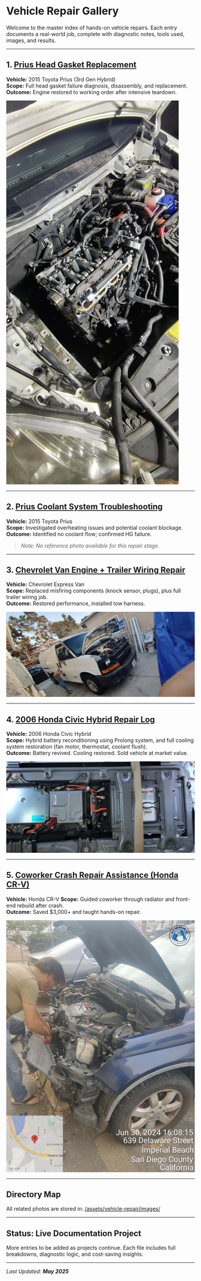 # Vehicle Repair Gallery

Welcome to the master index of hands-on vehicle repairs. Each entry documents a real-world job, complete with diagnostic notes, tools used, images, and results.

---

## 1. [Prius Head Gasket Replacement](./prius_head_gasket_log.md)
**Vehicle:** 2015 Toyota Prius (3rd Gen Hybrid)  
**Scope:** Full head gasket failure diagnosis, disassembly, and replacement.  
**Outcome:** Engine restored to working order after intensive teardown.

![Prius Head Gasket Overview](https://github.com/tnauckunas/multi-domain_field_repair_logs/blob/main/assets/vehicle-repair/images/prius_2015/timing_top_cover_overview.jpg?raw=true)

---

## 2. [Prius Coolant System Troubleshooting](./prius_coolant_test.md)
**Vehicle:** 2015 Toyota Prius  
**Scope:** Investigated overheating issues and potential coolant blockage.  
**Outcome:** Identified no coolant flow; confirmed HG failure.  

> _Note: No reference photo available for this repair stage._

---

## 3. [Chevrolet Van Engine + Trailer Wiring Repair](./chevrolet_van_engine_repair.md)  
**Vehicle:** Chevrolet Express Van  
**Scope:** Replaced misfiring components (knock sensor, plugs), plus full trailer wiring job.  
**Outcome:** Restored performance, installed tow harness.

![Van Overview](https://github.com/tnauckunas/multi-domain_field_repair_logs/blob/main/assets/vehicle-repair/images/chevrolet_van/van_overview.jpg?raw=true)

---

## 4. [2006 Honda Civic Hybrid Repair Log](./honda_civic_hybrid_repair.md)
**Vehicle:** 2006 Honda Civic Hybrid  
**Scope:** Hybrid battery reconditioning using Prolong system, and full cooling system restoration (fan motor, thermostat, coolant flush).  
**Outcome:** Battery revived. Cooling restored. Sold vehicle at market value.

![Hybrid Battery Overview](https://github.com/tnauckunas/multi-domain_field_repair_logs/blob/main/assets/vehicle-repair/images/honda_civic_2006/Hybrid%20Battery%20Honda%20Civic.png?raw=true)

---

## 5. [Coworker Crash Repair Assistance (Honda CR-V)](./coworker_crash_repair_assist.md)  
**Vehicle:** Honda CR-V
**Scope:** Guided coworker through radiator and front-end rebuild after crash.  
**Outcome:** Saved $3,000+ and taught hands-on repair.  

![Crash Repair Assist](https://github.com/tnauckunas/multi-domain_field_repair_logs/blob/main/assets/vehicle-repair/images/coworker_crash_repair_assist/assisting_coworker_.jpg?raw=true)

---

## Directory Map

All related photos are stored in: [/assets/vehicle-repair/images/](https://github.com/tnauckunas/multi-domain_field_repair_logs/tree/f2ea48917bb336e5ea9faa5071f32785dd5ab771/assets/vehicle-repair/images)

---

## Status: Live Documentation Project  
More entries to be added as projects continue. Each file includes full breakdowns, diagnostic logic, and cost-saving insights.

---

_Last Updated: **May 2025**_
